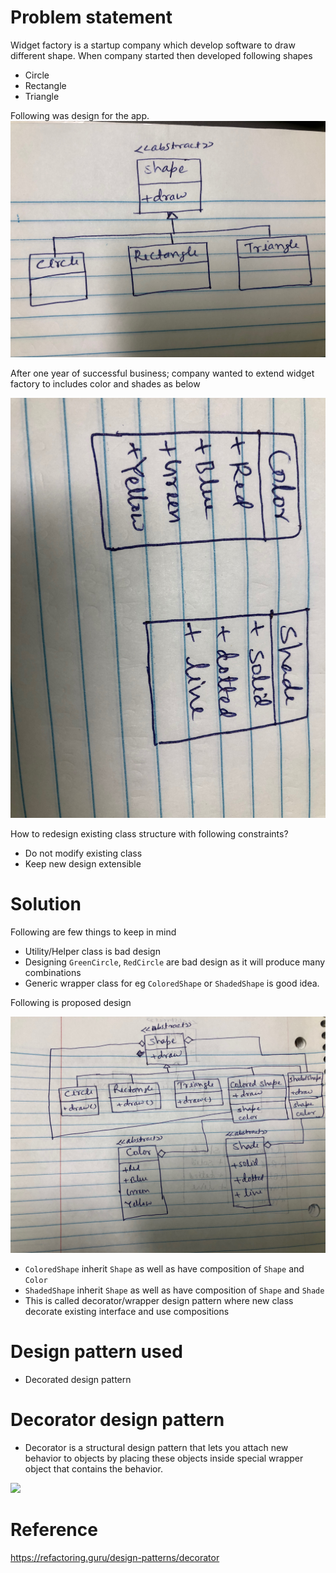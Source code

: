 # Problem statement
Widget factory is a startup company which develop software to draw different shape. When company started then developed following shapes
- Circle 
- Rectangle 
- Triangle

Following was design for the app.
![](initial-design.JPG)

After one year of successful business; company wanted to extend widget factory to includes color and shades as below

![](new-classes.JPG)

How to redesign existing class structure with following constraints?
- Do not modify existing class
- Keep new design extensible

# Solution
Following are few things to keep in mind
- Utility/Helper class is bad design
- Designing `GreenCircle`, `RedCircle` are bad design as it will produce many combinations
- Generic wrapper class for eg `ColoredShape` or `ShadedShape` is good idea.

Following is proposed design

![](proposed-design.JPG)

- `ColoredShape` inherit `Shape` as well as have composition of `Shape` and `Color`
- `ShadedShape` inherit `Shape` as well as have composition of `Shape` and `Shade`
- This is called decorator/wrapper design pattern where new class decorate existing interface and use compositions

# Design pattern used
- Decorated design pattern
# Decorator design pattern
- Decorator is a structural design pattern that lets you attach new behavior to objects by placing these objects inside special wrapper object that contains the behavior. 

![](https://refactoring.guru/images/patterns/content/decorator/decorator-comic-1-2x.png)

# Reference 
https://refactoring.guru/design-patterns/decorator
